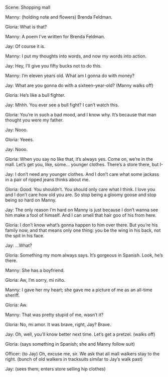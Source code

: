 Scene: Shopping mall

Manny: (holding note and flowers) Brenda Feldman.

Gloria: What is that?

Manny: A poem I’ve written for Brenda Feldman.

Jay: Of course it is.

Manny: I put my thoughts into words, and now my words into action.

Jay: Hey, I’ll give you fifty bucks not to do this.

Manny: I’m eleven years old. What am I gonna do with money?

Jay: What are you gonna do with a sixteen-year-old? (Manny walks off)

Gloria: He’s like a bull fighter.

Jay: Mhhh. You ever see a bull fight? I can’t watch this.

Gloria: You’re in such a bad mood, and I know why. It’s because that man thought you were my father.

Jay: Nooo.

Gloria: Yeees.

Jay: Nooo.

Gloria: When you say no like that, it’s always yes. Come on, we’re in the mall. Let’s get you, like, some… younger clothes. There’s a store there, but I-

Jay: I don’t need any younger clothes. And I don’t care what some jackass in a pair of ripped jeans thinks about me.

Gloria: Good. You shouldn’t. You should only care what I think. I love you and I don’t care how old you are. So stop being a gloomy goose and stop being so hard on Manny.

Jay: The only reason I’m hard on Manny is just because I don’t wanna see him make a fool of himself. And I can smell that hair goo of his from here.

Gloria: I don’t know what’s gonna happen to him over there. But you’re his family now, and that means only one thing: you be the wing in his back, not the spit in his face.

Jay: …What?

Gloria: Something my mom always says. It’s gorgeous in Spanish. Look, he’s there.

Manny: She has a boyfriend.

Gloria: Aw, I’m sorry, mi niño.

Manny: I gave her my heart; she gave me a picture of me as an all-time sheriff.

Gloria: Aw.

Manny: That was pretty stupid of me, wasn’t it?

Gloria: No, mi amor. It was brave, right, Jay? Brave.

Jay: Oh, well, you’ll know better next time. Let’s get a pretzel. (walks off)

Gloria: (says something in Spanish; she and Manny follow suit)

Officer: (to Jay) Oh, excuse me, sir. We ask that all mall walkers stay to the right. (bunch of old walkers in tracksuits similar to Jay’s walk past)

Jay: (sees them; enters store selling hip clothes)
